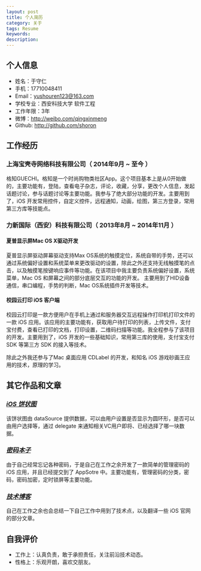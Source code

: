 ```yaml
---
layout: post
title: 个人简历
category: 关于
tags: Resume
keywords:
description:
---
```


## 个人信息

- 姓名：于守仁
- 手机：17710048411
- Email：yushouren123@163.com
- 学校专业：西安科技大学 软件工程
- 工作年限：3年
- 微博：http://weibo.com/qingxinmeng
- Github: http://github.com/shoron

## 工作经历

### 上海宝壳寺网络科技有限公司（ 2014年9月 ~ 至今 ）

格知GUECHI。格知是一个时尚购物类社区App。这个项目基本上是从0开始做的，主要功能有，登陆，查看电子杂志，评论，收藏，分享，更改个人信息，发起话题讨论，参与话题讨论等主要功能。我参与了绝大部分功能的开发。主要用到了，iOS 开发常用控件，自定义控件，远程通知，动画，绘图，第三方登录，常用第三方库等技能点。

### 力新国际（西安）科技有限公司（ 2013年8月 ~ 2014年11月 ）  

#### 夏普显示屏Mac OS X驱动开发  ####

夏普显示屏驱动屏幕驱动支持Max OS系统的触摸定位，系统自带的手势，还可以通过系统偏好设置和系统菜单来更改驱动的设置，除此之外还支持无线触摸笔的点击，以及触摸笔按键响应事件等功能。在该项目中我主要负责系统偏好设置，系统菜单，Mac OS 和屏幕之间的部分底层交互的功能的开发。 主要用到了HID设备通信，串口编程，手势的判断，Mac OS系统插件开发等技术。 

#### 校园云打印 iOS 客户端
校园云打印是一款方便用户在手机上通过和服务器交互远程操作打印机打印文件的一款 iOS 应用。该应用的主要功能有，获取用户待打印的列表，上传文件，支付宝付费，查看已打印的文档，打印设置，二维码扫描等功能。我全程参与了该项目的开发。主要用到了，iOS 开发的一些基础知识，常用第三库的使用，支付宝支付 SDK 等第三方 SDK 的接入等技术。

除此之外我还参与了Mac 桌面应用 CDLabel 的开发，和知名 iOS 游戏砂画王应用的技术，原理的学习。

## 其它作品和文章 ###

### [*iOS 饼状图*](https://github.com/shoron/PieChartView)
该饼状图由 dataSource 提供数据，可以由用户设置是否显示为圆环形，是否可以由用户选择等，通过 delegate 来通知相关VC用户即将、已经选择了哪一块数据。

### [*密码本子*](http://www.foobar.top/PasswordManager)
由于自己经常忘记各种密码，于是自己在工作之余开发了一款简单的管理密码的 iOS 应用，并且已经提交到了 AppSotre 中。主要功能有，管理密码的分类，密码，密码加密，定时锁屏等主要功能。

### [*技术博客*](jhttp://github.com)

自己在工作之余也会总结一下自己工作中用到了技术点，以及翻译一些 iOS 官网的部分文章。

## 自我评价

- 工作上：认真负责，敢于承担责任，关注前沿技术动态。
- 性格上：乐观开朗，喜欢交朋友。
